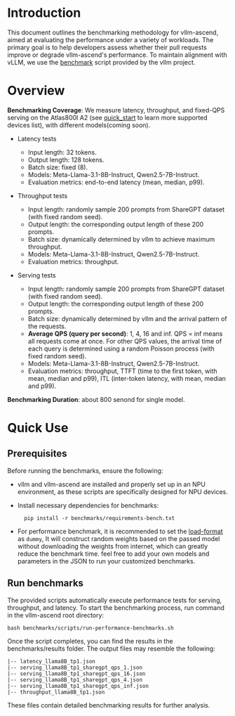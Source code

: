 # Introduction
This document outlines the benchmarking methodology for vllm-ascend, aimed at evaluating the performance under a variety of workloads. The primary goal is to help developers assess whether their pull requests improve or degrade vllm-ascend's performance. To maintain alignment with vLLM, we use the [benchmark](https://github.com/vllm-project/vllm/tree/main/benchmarks) script provided by the vllm project.

# Overview
**Benchmarking Coverage**: We measure latency, throughput, and fixed-QPS serving on the Atlas800I A2 (see [quick_start](../docs/source/quick_start.md) to learn more supported devices list), with different models(coming soon).
- Latency tests
  - Input length: 32 tokens.
  - Output length: 128 tokens.
  - Batch size: fixed (8).
  - Models: Meta-Llama-3.1-8B-Instruct, Qwen2.5-7B-Instruct.
  - Evaluation metrics: end-to-end latency (mean, median, p99).

- Throughput tests
  - Input length: randomly sample 200 prompts from ShareGPT dataset (with fixed random seed).
  - Output length: the corresponding output length of these 200 prompts.
  - Batch size: dynamically determined by vllm to achieve maximum throughput.
  - Models: Meta-Llama-3.1-8B-Instruct, Qwen2.5-7B-Instruct.
  - Evaluation metrics: throughput.
- Serving tests
  - Input length: randomly sample 200 prompts from ShareGPT dataset (with fixed random seed).
  - Output length: the corresponding output length of these 200 prompts.
  - Batch size: dynamically determined by vllm and the arrival pattern of the requests.
  - **Average QPS (query per second)**: 1, 4, 16 and inf. QPS = inf means all requests come at once. For other QPS values, the arrival time of each query is determined using a random Poisson process (with fixed random seed).
  - Models: Meta-Llama-3.1-8B-Instruct, Qwen2.5-7B-Instruct.
  - Evaluation metrics: throughput, TTFT (time to the first token, with mean, median and p99), ITL (inter-token latency, with mean, median and p99).

**Benchmarking Duration**: about 800 senond for single model.

# Quick Use
## Prerequisites
Before running the benchmarks, ensure the following:

- vllm and vllm-ascend are installed and properly set up in an NPU environment, as these scripts are specifically designed for NPU devices.

- Install necessary dependencies for benchmarks:
  
  ```
    pip install -r benchmarks/requirements-bench.txt
    ```
  
- For performance benchmark, it is recommended to set the [load-format](https://github.com/vllm-project/vllm-ascend/blob/5897dc5bbe321ca90c26225d0d70bff24061d04b/benchmarks/tests/latency-tests.json#L7) as `dummy`, It will construct random weights based on the passed model without downloading the weights from internet, which can greatly reduce the benchmark time. feel free to add your own models and parameters in the JSON to run your customized benchmarks.

## Run benchmarks
The provided scripts automatically execute performance tests for serving, throughput, and latency. To start the benchmarking process, run command in the vllm-ascend root directory:

```
bash benchmarks/scripts/run-performance-benchmarks.sh
```

Once the script completes, you can find the results in the benchmarks/results folder. The output files may resemble the following:

```
|-- latency_llama8B_tp1.json
|-- serving_llama8B_tp1_sharegpt_qps_1.json
|-- serving_llama8B_tp1_sharegpt_qps_16.json
|-- serving_llama8B_tp1_sharegpt_qps_4.json
|-- serving_llama8B_tp1_sharegpt_qps_inf.json
|-- throughput_llama8B_tp1.json
```

These files contain detailed benchmarking results for further analysis.
